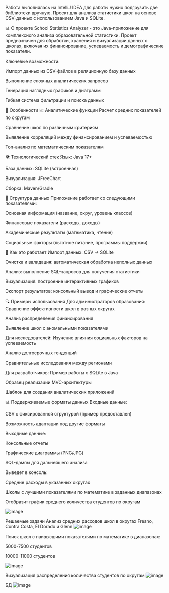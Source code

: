 Работа выполнялась на IntelliJ IDEA для работы нужно подгрузить две библиотеки вручную. 
Проект для анализа статистики школ на основе CSV-данных с использованием Java и SQLite.

📊 О проекте
School Statistics Analyzer - это Java-приложение для комплексного анализа образовательной статистики. Проект предназначен для обработки, хранения и визуализации данных о школах, включая их финансирование, успеваемость и демографические показатели.

Ключевые возможности:

Импорт данных из CSV-файлов в реляционную базу данных

Выполнение сложных аналитических запросов

Генерация наглядных графиков и диаграмм

Гибкая система фильтрации и поиска данных

🌟 Особенности
📈 Аналитические функции
Расчет средних показателей по округам

Сравнение школ по различным критериям

Выявление корреляций между финансированием и успеваемостью

Топ-анализ по математическим показателям

🛠 Технологический стек
Язык: Java 17+

База данных: SQLite (встроенная)

Визуализация: JFreeChart

Сборка: Maven/Gradle

📂 Структура данных
Приложение работает со следующими показателями:

Основная информация (название, округ, уровень классов)

Финансовые показатели (расходы, доходы)

Академические результаты (математика, чтение)

Социальные факторы (льготное питание, программы поддержки)

🚀 Как это работает
Импорт данных: CSV → SQLite

Очистка и валидация: автоматическая обработка неполных данных

Анализ: выполнение SQL-запросов для получения статистики

Визуализация: построение интерактивных графиков

Экспорт результатов: консольный вывод и графические отчеты

🔍 Примеры использования
Для администраторов образования:
Сравнение эффективности школ в разных округах

Анализ распределения финансирования

Выявление школ с аномальными показателями

Для исследователей:
Изучение влияния социальных факторов на успеваемость

Анализ долгосрочных тенденций

Сравнительные исследования между регионами

Для разработчиков:
Пример работы с SQLite в Java

Образец реализации MVC-архитектуры

Шаблон для создания аналитических приложений

📊 Поддерживаемые форматы данных
Входные данные:

CSV с фиксированной структурой (пример предоставлен)

Возможность адаптации под другие форматы

Выходные данные:

Консольные отчеты

Графические диаграммы (PNG/JPG)

SQL-дампы для дальнейшего анализа

Выведет в консоль:

Средние расходы в указанных округах

Школы с лучшими показателями по математике в заданных диапазонах

Отобразит график среднего количества студентов по округам

![image](https://github.com/user-attachments/assets/55c7cca1-35e3-4cf9-ae86-2448ad71ee74)



Решаемые задачи
Анализ средних расходов школ в округах Fresno, Contra Costa, El Dorado и Glenn
![image](https://github.com/user-attachments/assets/8925bb08-40f4-4abe-87bb-18f12c9736ce)


Поиск школ с наивысшими показателями по математике в диапазонах:

5000-7500 студентов

10000-11000 студентов

![image](https://github.com/user-attachments/assets/aedbcb6c-b492-4cf6-ac31-b3313328d457)



Визуализация распределения количества студентов по округам
![image](https://github.com/user-attachments/assets/d06f19b6-c970-4656-acba-4648a9653ebb)



БД
![image](https://github.com/user-attachments/assets/489aec04-628d-40ee-932f-069f20b78efb)
